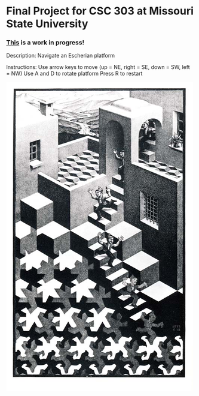 # Final Project for CSC 303 at Missouri State University

### [This](https://kellieb695.github.io/final-proj/) is a work in progress!

Description:
Navigate an Escherian platform

Instructions:
Use arrow keys to move (up = NE, right = SE, down = SW, left = NW)
Use A and D to rotate platform
Press R to restart

![Game inspo art by M.C. Escher](pics/escher.jpg)
